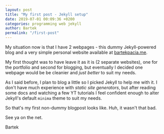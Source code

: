 ```yaml
---
layout: post
title: "My first post - Jekyll setup"
date: 2019-07-01 00:09:36 +0200
categories: programming web jekyll
author: Bartek
permalink: "/first-post"
---
```


My situation now is that I have 2 webpages - this dummy Jekyll-powered blog and
a very simple personal website available at [bartekpacia.me](bartekpacia.me).

My first thought was to have leave it as it is (2 separate websites), one for
the portfolio and second for blogging, but eventually I decided one webpage
would be be cleanier and _just better_ to suit my needs.

As I said before, I plan to blog a little so I picked Jekyll to help me with it.
I don't have much experience with _static site generators_, but after reading
some docs and watching a few YT tutorials I feel confident enough to alter
Jekyll's default `minima` theme to suit my needs.

So that's my first non-dummy blogpost looks like. Huh, it wasn't that bad.

See ya on the net.

Bartek
